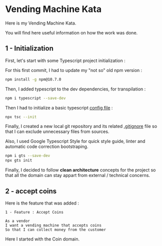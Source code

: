 # Vending Machine Kata

Here is my Vending Machine Kata.

You will find here useful information on how the work was done.

## 1 - Initialization

First, let's start with some Typescript project initialization :

For this first commit, I had to update my "not so" old npm version :

```sh
npm install -g npm@10.7.0
```

Then, I added typescript to the dev dependencies, for transpilation :

```sh
npm i typescript --save-dev
```

Then I had to initialize a basic typescript [config file](./tsconfig.json) :

```sh
npx tsc --init
```

Finally, I created a new local git repository and its related [.gitignore](./.gitignore) file so that I can exclude unnecessary files from sources.


Also, I used Google Typescript Style for quick style guide, linter and automatic code correction bootstraping.

```sh
npm i gts --save-dev
npx gts init
```

Finally, I decided to follow **clean architecture** concepts for the project so that all the domain can stay appart from external / technical concerns.

## 2 - accept coins

Here is the feature that was added : 

```
1 - Feature : Accept Coins

As a vendor
I want a vending machine that accepts coins
So that I can collect money from the customer
```

Here I started with the Coin domain.
